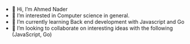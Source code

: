 - 👋 Hi, I’m Ahmed Nader
- 👀 I’m interested in Computer science in general.
- 🌱 I’m currently learning Back end development with Javascript and Go
- 💞️ I’m looking to collaborate on interesting ideas with the following (JavaScript, Go)

<!---
AhmedNader42/AhmedNader42 is a ✨ special ✨ repository because its `README.md` (this file) appears on your GitHub profile.
You can click the Preview link to take a look at your changes.
--->
